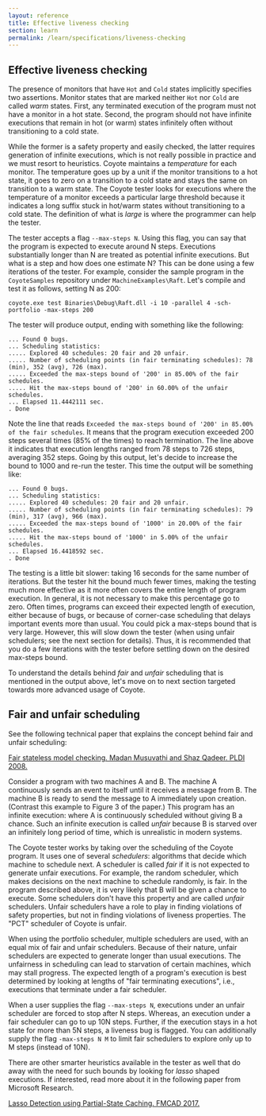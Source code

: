 ```yaml
---
layout: reference
title: Effective liveness checking
section: learn
permalink: /learn/specifications/liveness-checking
---
```


## Effective liveness checking

The presence of monitors that have `Hot` and `Cold` states implicitly specifies two assertions. Monitor
states that are marked neither `Hot` nor `Cold` are called _warm_ states. First, any terminated
execution of the program must not have a monitor in a hot state. Second, the program should not have
infinite executions that remain in hot (or warm) states infinitely often without transitioning to a
cold state.

While the former is a safety property and easily checked, the latter requires generation of infinite
executions, which is not really possible in practice and we must resort to heuristics. Coyote maintains
a _temperature_ for each monitor. The temperature goes up by a unit if the monitor transitions to a hot
state, it goes to zero on a transition to a cold state and stays the same on transition to a warm
state. The Coyote tester looks for executions where the temperature of a monitor exceeds a particular
large threshold because it indicates a long suffix stuck in hot/warm states without transitioning to a
cold state. The definition of what is _large_ is where the programmer can help the tester. 

The tester accepts a flag `--max-steps N`. Using this flag, you can say that the program is expected to
execute around N steps. Executions substantially longer than N are treated as potential infinite
executions. But what is a step and how does one estimate N? This can be done using a few iterations of
the tester. For example, consider the sample program in the `CoyoteSamples` repository under
`MachineExamples\Raft`. Let's compile and test it as follows, setting N as 200:

```
coyote.exe test Binaries\Debug\Raft.dll -i 10 -parallel 4 -sch-portfolio -max-steps 200
```

The tester will produce output, ending with something like the following:

```
... Found 0 bugs.
... Scheduling statistics:
..... Explored 40 schedules: 20 fair and 20 unfair.
..... Number of scheduling points (in fair terminating schedules): 78 (min), 352 (avg), 726 (max).
..... Exceeded the max-steps bound of '200' in 85.00% of the fair schedules.
..... Hit the max-steps bound of '200' in 60.00% of the unfair schedules.
... Elapsed 11.4442111 sec.
. Done
```

Note the line that reads `Exceeded the max-steps bound of '200' in 85.00% of the fair schedules`. It
means that the program execution exceeded 200 steps several times (85% of the times) to reach
termination. The line above it indicates that execution lengths ranged from 78 steps to 726 steps,
averaging 352 steps. Going by this output, let's decide to increase the bound to 1000 and re-run the
tester. This time the output will be something like:

```
... Found 0 bugs.
... Scheduling statistics:
..... Explored 40 schedules: 20 fair and 20 unfair.
..... Number of scheduling points (in fair terminating schedules): 79 (min), 317 (avg), 966 (max).
..... Exceeded the max-steps bound of '1000' in 20.00% of the fair schedules.
..... Hit the max-steps bound of '1000' in 5.00% of the unfair schedules.
... Elapsed 16.4418592 sec.
. Done
```

The testing is a little bit slower: taking 16 seconds for the same number of iterations. But the tester
hit the bound much fewer times, making the testing much more effective as it more often covers the
entire length of program execution. In general, it is not necessary to make this percentage go to zero.
Often times, programs can exceed their expected length of execution, either because of bugs, or because
of corner-case scheduling that delays important events more than usual. You could pick a max-steps
bound that is very large. However, this will slow down the tester (when using unfair schedulers; see
the next section for details). Thus, it is recommended that you do a few iterations with the tester
before settling down on the desired max-steps bound.

To understand the details behind _fair_ and _unfair_ scheduling that is mentioned in the output above,
let's move on to next section targeted towards more advanced usage of Coyote.

## Fair and unfair scheduling

See the following technical paper that explains the concept behind fair and unfair scheduling:

[Fair stateless model checking. Madan Musuvathi and Shaz Qadeer. PLDI 2008.](https://www.microsoft.com/en-us/research/publication/fair-stateless-model-checking/)

Consider a program with two machines A and B. The machine A continuously sends an event to itself until
it receives a message from B. The machine B is ready to send the message to A immediately upon
creation. (Contrast this example to Figure 3 of the paper.) This program has an infinite execution:
where A is continuously scheduled without giving B a chance. Such an infinite execution is called
_unfair_ because B is starved over an infinitely long period of time, which is unrealistic in modern
systems.

The Coyote tester works by taking over the scheduling of the Coyote program. It uses one of several
_schedulers_: algorithms that decide which machine to schedule next. A scheduler is called _fair_ if it
is not expected to generate unfair executions. For example, the random scheduler, which makes decisions
on the next machine to schedule randomly, is fair. In the program described above, it is very likely
that B will be given a chance to execute. Some schedulers don't have this property and are called
_unfair_ schedulers. Unfair schedulers have a role to play in finding violations of safety properties,
but not in finding violations of liveness properties. The "PCT" scheduler of Coyote is unfair.

When using the portfolio scheduler, multiple schedulers are used, with an equal mix of fair and unfair
schedulers. Because of their nature, unfair schedulers are expected to generate longer than usual
executions. The unfairness in scheduling can lead to starvation of certain machines, which may stall
progress. The expected length of a program's execution is best determined by looking at lengths of
"fair terminating executions", i.e., executions that terminate under a fair scheduler.

When a user supplies the flag `--max-steps N`, executions under an unfair scheduler are forced to stop
after N steps. Whereas, an execution under a fair scheduler can go to up 10N steps. Further, if the
execution stays in a hot state for more than 5N steps, a liveness bug is flagged. You can additionally
supply the flag `-max-steps N M` to limit fair schedulers to explore only up to M steps
(instead of 10N).

There are other smarter heuristics available in the tester as well that do away with the need for such
bounds by looking for _lasso_ shaped executions. If interested, read more about it in the following
paper from Microsoft Research.

[Lasso Detection using Partial-State Caching. FMCAD 2017.](https://www.microsoft.com/en-us/research/publication/lasso-detection-using-partial-state-caching-2/)
